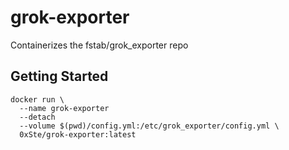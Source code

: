 # grok-exporter

Containerizes the fstab/grok_exporter repo

## Getting Started

```shell
docker run \
  --name grok-exporter
  --detach
  --volume $(pwd)/config.yml:/etc/grok_exporter/config.yml \
  0xSte/grok-exporter:latest
```
